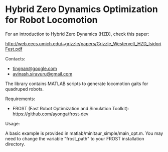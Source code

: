 # Hybrid Zero Dynamics Optimization for Robot Locomotion

For an introduction to Hybrid Zero Dynamics (HZD), check this paper:

http://web.eecs.umich.edu/~grizzle/papers/Grizzle_Westervelt_HZD_IsidoriFest.pdf

Contacts:

* tingnan@google.com
* avinash.siravuru@gmail.com

The library contains MATLAB scripts to generate locomotion gaits for quadruped robots.

Requirements:

* FROST (Fast Robot Optimization and Simulation Toolkit): https://github.com/ayonga/frost-dev

Usage:

A basic example is provided in matlab/minitaur_simple/main_opt.m. You may need
to change the variable "frost_path" to your FROST installation directory.
